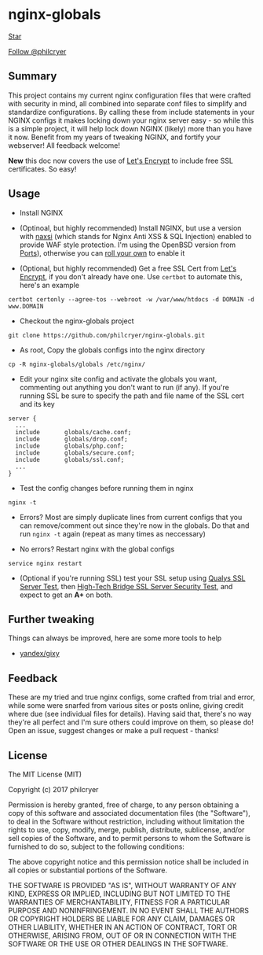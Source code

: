 # nginx-globals
<a class="github-button" href="https://github.com/philcryer/nginx-globals" data-icon="octicon-star" data-show-count="true" aria-label="Star philcryer/nginx-globals on GitHub">Star</a>
<!-- Place this tag where you want the button to render. -->
<a class="github-button" href="https://github.com/philcryer" data-show-count="true" aria-label="Follow @philcryer on GitHub">Follow @philcryer</a>

## Summary
This project contains my current nginx configuration files that were crafted with security in mind, all combined into separate conf files to simplify and standardize configurations. By calling these from include statements in your NGINX configs it makes locking down your nginx server easy - so while this is a simple project, it will help lock down NGINX (likely) more than you have it now. Benefit from my years of tweaking NGINX, and fortify your webserver! All feedback welcome!

__New__ this doc now covers the use of [Let's Encrypt](https://letsencrypt.org/) to include free SSL certificates. So easy!

## Usage
* Install NGINX

* (Optinoal, but  highly recommended) Install NGINX, but use a version with [naxsi](https://github.com/nbs-system/naxsi) (which stands for Nginx Anti XSS & SQL Injection) enabled to provide WAF style protection. I'm using the OpenBSD version from [Ports](http://ports.su/www/nginx,-naxsi)), otherwise you can [roll your own](https://github.com/nbs-system/naxsi/wiki) to enable it

* (Optional, but highly recommended) Get a free SSL Cert from [Let's Encrypt](https://letsencrypt.org/getting-started/), if you don't already have one. Use `certbot` to automate this, here's an example 

```
certbot certonly --agree-tos --webroot -w /var/www/htdocs -d DOMAIN -d www.DOMAIN
```

* Checkout the nginx-globals project

```
git clone https://github.com/philcryer/nginx-globals.git
```

* As root, Copy the globals configs into the nginx directory

```
cp -R nginx-globals/globals /etc/nginx/
```

* Edit your nginx site config and activate the globals you want, commenting out anything you don't want to run (if any). If you're running SSL be sure to specify the path and file name of the SSL cert and its key 

```
server {
  ...
  include       globals/cache.conf;
  include       globals/drop.conf;
  include       globals/php.conf;
  include       globals/secure.conf;
  include       globals/ssl.conf;
  ...
}
```

* Test the config changes before running them in nginx

```
nginx -t
```

* Errors? Most are simply duplicate lines from current configs that you can remove/comment out since they're now in the globals. Do that and run `nginx -t` again (repeat as many times as neccessary)

* No errors? Restart nginx with the global configs

```
service nginx restart
```

* (Optional if you're running SSL) test your SSL setup using [Qualys SSL Server Test](https://www.ssllabs.com/ssltest/index.html), then [High-Tech Bridge SSL Server Security Test](https://www.htbridge.com/ssl/), and expect to get an __A+__ on both.

## Further tweaking
Things can always be improved, here are some more tools to help

* [yandex/gixy](https://github.com/yandex/gixy)

## Feedback
These are my tried and true nginx configs, some crafted from trial and error, while some were snarfed from various sites or posts online, giving credit where due (see individual files for details). Having said that, there's no way they're all perfect and I'm sure others could improve on them, so please do! Open an issue, suggest changes or make a pull request - thanks!

## License
The MIT License (MIT)

Copyright (c) 2017 philcryer

Permission is hereby granted, free of charge, to any person obtaining a copy
of this software and associated documentation files (the "Software"), to deal
in the Software without restriction, including without limitation the rights
to use, copy, modify, merge, publish, distribute, sublicense, and/or sell
copies of the Software, and to permit persons to whom the Software is
furnished to do so, subject to the following conditions:

The above copyright notice and this permission notice shall be included in all
copies or substantial portions of the Software.

THE SOFTWARE IS PROVIDED "AS IS", WITHOUT WARRANTY OF ANY KIND, EXPRESS OR
IMPLIED, INCLUDING BUT NOT LIMITED TO THE WARRANTIES OF MERCHANTABILITY,
FITNESS FOR A PARTICULAR PURPOSE AND NONINFRINGEMENT. IN NO EVENT SHALL THE
AUTHORS OR COPYRIGHT HOLDERS BE LIABLE FOR ANY CLAIM, DAMAGES OR OTHER
LIABILITY, WHETHER IN AN ACTION OF CONTRACT, TORT OR OTHERWISE, ARISING FROM,
OUT OF OR IN CONNECTION WITH THE SOFTWARE OR THE USE OR OTHER DEALINGS IN THE
SOFTWARE.
<script async defer src="https://buttons.github.io/buttons.js"></script>
